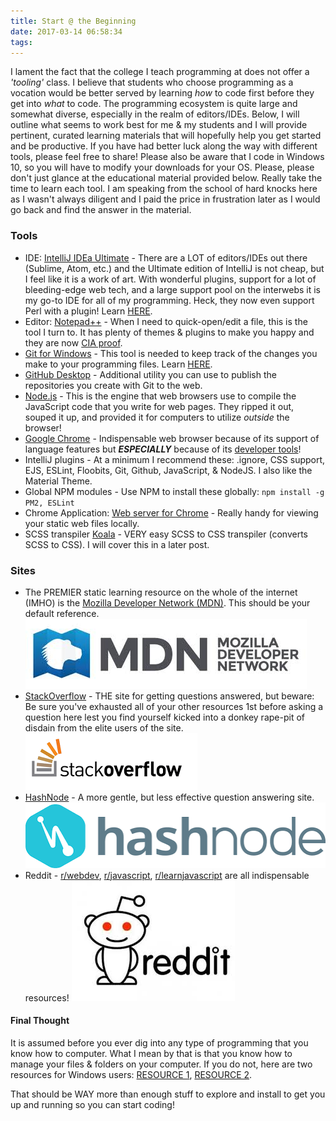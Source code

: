 ```yaml
---
title: Start @ the Beginning
date: 2017-03-14 06:58:34
tags:
---
```


I lament the fact that the college I teach programming at does not offer a _'tooling'_ class. I believe that students who choose programming as a vocation would be better served by learning _how_ to code first before they get into _what_ to code. The programming ecosystem is quite large and somewhat diverse, especially in the realm of editors/IDEs. Below, I will outline what seems to work best for me & my students and I will provide pertinent, curated learning materials that will hopefully help you get started and be productive. If you have had better luck along the way with different tools, please feel free to share! Please also be aware that I code in Windows 10, so you will have to modify your downloads for your OS. Please, please don't just glance at the educational material provided below. Really take the time to learn each tool. I am speaking from the school of hard knocks here as I wasn't always diligent and I paid the price in frustration later as I would go back and find the answer in the material. 

### Tools

* IDE: [IntelliJ IDEa Ultimate](http://www.jetbrains.com/idea/download) - There are a LOT of editors/IDEs out there (Sublime, Atom, etc.) and the Ultimate edition of IntelliJ is not cheap, but I feel like it is a work of art. With wonderful plugins, support for a lot of bleeding-edge web tech, and a large support pool on the interwebs it is my go-to IDE for all of my programming. Heck, they now even support Perl with a plugin! Learn [HERE](http://blog.jetbrains.com/idea/2015/06/new-courseware-for-intellij-idea/).
* Editor: [Notepad++](http://notepad-plus-plus.org/download/v7.3.3.html) - When I need to quick-open/edit a file, this is the tool I turn to. It has plenty of themes & plugins to make you happy and they are now [CIA proof](http://notepad-plus-plus.org/news/notepad-7.3.3-fix-cia-hacking-issue.html).
* [Git for Windows](http://git-scm.com/download/win) - This tool is needed to keep track of the changes you make to your programming files. Learn [HERE](http://www.udacity.com/course/how-to-use-git-and-github--ud775).
* [GitHub Desktop](http://desktop.github.com) - Additional utility you can use to publish the repositories you create with Git to the web.
* [Node.js](http://nodejs.org) - This is the engine that web browsers use to compile the JavaScript code that you write for web pages. They ripped it out, souped it up, and provided it for computers to utilize _outside_ the browser!
* [Google Chrome](https://www.google.com/intl/en/chrome/browser/desktop/index.html?standalone=1) - Indispensable web browser because of its support of language features but _**ESPECIALLY**_ because of its [developer tools](https://developers.google.com/web/tools/chrome-devtools/)!
* IntelliJ plugins - At a minimum I recommend these: .ignore, CSS support, EJS, ESLint, Floobits, Git, Github, JavaScript, & NodeJS. I also like the Material Theme.
* Global NPM modules - Use NPM to install these globally: ```npm install -g PM2, ESLint```
* Chrome Application: [Web server for Chrome](http://chrome.google.com/webstore/detail/web-server-for-chrome/ofhbbkphhbklhfoeikjpcbhemlocgigb) - Really handy for viewing your static web files locally.
* SCSS transpiler [Koala](http://koala-app.com/) - VERY easy SCSS to CSS transpiler (converts SCSS to CSS). I will cover this in a later post.

### Sites

* The PREMIER static learning resource on the whole of the internet (IMHO) is the [Mozilla Developer Network (MDN)](https://developer.mozilla.org/en-US/docs/Web). This should be your default reference.  
![MDN](/stuff/mdn.jpg)
* [StackOverflow](http://stackoverflow.com) - THE site for getting questions answered, but beware: Be sure you've exhausted all of your other resources 1st before asking a question here lest you find yourself kicked into a donkey rape-pit of disdain from the elite users of the site.
![Stack Overflow](/stuff/stackoverflow.png)
* [HashNode](https://hashnode.com/) - A more gentle, but less effective question answering site.
![HashNode](/stuff/hashnode.png)
* Reddit - [r/webdev](https://www.reddit.com/r/webdev/), [r/javascript](https://www.reddit.com/r/javascript/), [r/learnjavascript](https://www.reddit.com/r/learnjavascript/) are all indispensable resources!
![Reddit](/stuff/reddit.jpg)


#### Final Thought

It is assumed before you ever dig into any type of programming that you know how to computer. What I mean by that is that you know how to manage your files & folders on your computer. If you do not, here are two resources for Windows users: [RESOURCE 1](http://www.quepublishing.com/articles/article.aspx?p=2163343), [RESOURCE 2](https://www.groovypost.com/howto/windows-10-files-folders-file-explorer/).

That should be WAY more than enough stuff to explore and install to get you up and running so you can start coding!